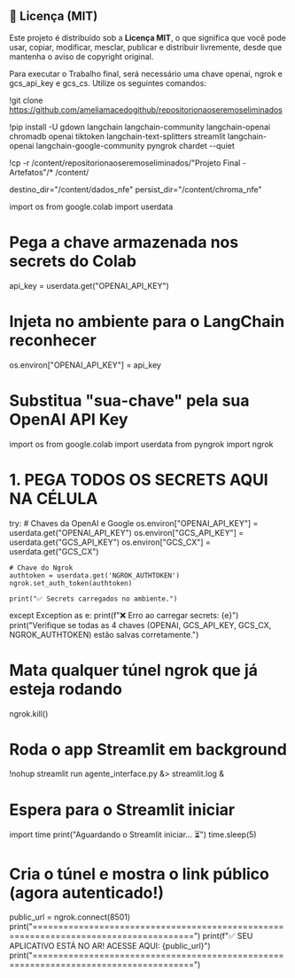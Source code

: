 ## 📜 Licença (MIT)

Este projeto é distribuído sob a **Licença MIT**, o que significa que você pode usar, copiar, modificar, mesclar, publicar e distribuir livremente, desde que mantenha o aviso de copyright original.

Para executar o Trabalho final, será necessário uma chave openai, ngrok e  gcs_api_key e gcs_cs. Utilize os seguintes comandos:

!git clone https://github.com/ameliamacedogithub/repositorionaoseremoseliminados

!pip install -U gdown langchain langchain-community langchain-openai chromadb openai tiktoken langchain-text-splitters streamlit langchain-openai langchain-google-community pyngrok chardet --quiet

!cp -r /content/repositorionaoseremoseliminados/"Projeto Final - Artefatos"/* /content/


destino_dir="/content/dados_nfe"
persist_dir="/content/chroma_nfe"

import os
from google.colab import userdata
# Pega a chave armazenada nos secrets do Colab
api_key = userdata.get("OPENAI_API_KEY")

# Injeta no ambiente para o LangChain reconhecer
os.environ["OPENAI_API_KEY"] = api_key
# Substitua "sua-chave" pela sua OpenAI API Key

import os
from google.colab import userdata
from pyngrok import ngrok

# 1. PEGA TODOS OS SECRETS AQUI NA CÉLULA
try:
    # Chaves da OpenAI e Google
    os.environ["OPENAI_API_KEY"] = userdata.get("OPENAI_API_KEY")
    os.environ["GCS_API_KEY"] = userdata.get("GCS_API_KEY")
    os.environ["GCS_CX"] = userdata.get("GCS_CX")

    # Chave do Ngrok
    authtoken = userdata.get('NGROK_AUTHTOKEN')
    ngrok.set_auth_token(authtoken)

    print("✅ Secrets carregados no ambiente.")

except Exception as e:
    print(f"❌ Erro ao carregar secrets: {e}")
    print("Verifique se todas as 4 chaves (OPENAI, GCS_API_KEY, GCS_CX, NGROK_AUTHTOKEN) estão salvas corretamente.")


# Mata qualquer túnel ngrok que já esteja rodando
ngrok.kill()

# Roda o app Streamlit em background
!nohup streamlit run agente_interface.py &> streamlit.log &

# Espera para o Streamlit iniciar
import time
print("Aguardando o Streamlit iniciar... ⏳")
time.sleep(5)

# Cria o túnel e mostra o link público (agora autenticado!)
public_url = ngrok.connect(8501)
print("=====================================================================================")
print(f"✅ SEU APLICATIVO ESTÁ NO AR! ACESSE AQUI: {public_url}")
print("=====================================================================================")

